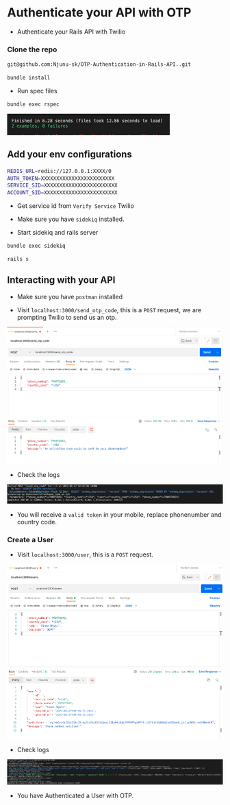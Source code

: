 # Authenticate your API with OTP

- Authenticate your Rails API with Twilio

### Clone the repo

```bash
git@github.com:Njunu-sk/OTP-Authentication-in-Rails-API..git
```

```bash
bundle install
```

- Run spec files

```bash
bundle exec rspec
```

![specs](/public/images/specs.png)

## Add your env configurations

```bash
REDIS_URL=redis://127.0.0.1:XXXX/0
AUTH_TOKEN=XXXXXXXXXXXXXXXXXXXXXXXX
SERVICE_SID=XXXXXXXXXXXXXXXXXXXXXXXX
ACCOUNT_SID=XXXXXXXXXXXXXXXXXXXXXXXX
```

- Get service id from `Verify Service` Twilio

- Make sure you have `sidekiq` installed.

- Start sidekiq and rails server

```bash
bundle exec sidekiq
```

```
rails s
```

## Interacting with your API

- Make sure you have `postman` installed

- Visit `localhost:3000/send_otp_code`, this is a `POST` request, we are prompting Twilio to send us an otp.

![Send OTP](/public/images/send_otp.png)

- Check the logs

![Send OTP logs](/public/images/otp.png)

- You will receive a `valid token` in your mobile, replace phonenumber and country code.

### Create a User

- Visit `localhost:3000/user`, this is a `POST` request.

![Send OTP logs](/public/images/create_user.png)

- Check logs

![Send OTP logs](/public/images/create_user_logs.png)

- You have Authenticated a User with OTP.
